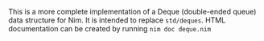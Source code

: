 This is a more complete implementation of a Deque (double-ended queue) data structure for Nim.
It is intended to replace `std/deques`.
HTML documentation can be created by running `nim doc deque.nim`
